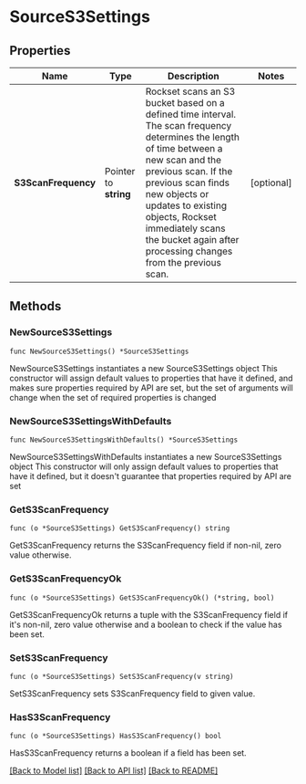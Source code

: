 # SourceS3Settings

## Properties

Name | Type | Description | Notes
------------ | ------------- | ------------- | -------------
**S3ScanFrequency** | Pointer to **string** | Rockset scans an S3 bucket based on a defined time interval. The scan frequency determines the length of time between a new scan and the previous scan. If the previous scan finds new objects or updates to existing objects, Rockset immediately scans the bucket again after processing changes from the previous scan. | [optional] 

## Methods

### NewSourceS3Settings

`func NewSourceS3Settings() *SourceS3Settings`

NewSourceS3Settings instantiates a new SourceS3Settings object
This constructor will assign default values to properties that have it defined,
and makes sure properties required by API are set, but the set of arguments
will change when the set of required properties is changed

### NewSourceS3SettingsWithDefaults

`func NewSourceS3SettingsWithDefaults() *SourceS3Settings`

NewSourceS3SettingsWithDefaults instantiates a new SourceS3Settings object
This constructor will only assign default values to properties that have it defined,
but it doesn't guarantee that properties required by API are set

### GetS3ScanFrequency

`func (o *SourceS3Settings) GetS3ScanFrequency() string`

GetS3ScanFrequency returns the S3ScanFrequency field if non-nil, zero value otherwise.

### GetS3ScanFrequencyOk

`func (o *SourceS3Settings) GetS3ScanFrequencyOk() (*string, bool)`

GetS3ScanFrequencyOk returns a tuple with the S3ScanFrequency field if it's non-nil, zero value otherwise
and a boolean to check if the value has been set.

### SetS3ScanFrequency

`func (o *SourceS3Settings) SetS3ScanFrequency(v string)`

SetS3ScanFrequency sets S3ScanFrequency field to given value.

### HasS3ScanFrequency

`func (o *SourceS3Settings) HasS3ScanFrequency() bool`

HasS3ScanFrequency returns a boolean if a field has been set.


[[Back to Model list]](../README.md#documentation-for-models) [[Back to API list]](../README.md#documentation-for-api-endpoints) [[Back to README]](../README.md)



